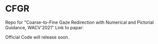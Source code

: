 # CFGR
Repo for "Coarse-to-Fine Gaze Redirection with Numerical and Pictorial Guidance, WACV'2021"
Link to papar: 

Official Code will release soon.
